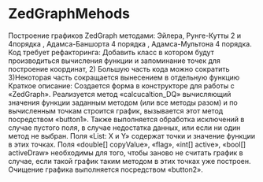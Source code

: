 # ZedGraphMehods
Построение графиков ZedGraph методами:
Эйлера, 
Рунге-Кутты 2 и 4порядка ,
Адамса-Баншорта 4 порядка , 
Адамса-Мультона 4 порядка.
Код требует рефакторинга: 
Добавить класс в котором будут производиться вычисления функции и запоминание точек для построение координат, 
2) Большую часть кода можно сократить 
3)Некоторая часть сокращается вынесением в отдельную функцию
 Краткое описание:
 Создается форма в конструкторе для работы с «ZedGraph». Реализуется метод «calcucaltion_DQ» вычисляющий значения функции заданным методом (или все методы разом) и по вычисленным точкам строится график, вызывается этот метод посредством «button1». Также выполняется обработка исключений в случае пустого поля,  в случае недостатка данных, или если ни один метод не выбран. Поля «List<double>: X и Y» содержат точки и значение функции в этих точках. Поля «double[] copyValue», «flag», «int[] active», «bool[] activeDraw» необходимы для того, чтобы заново не считать график в случае, если такой график таким методом в этих точках уже построен. Очищение графика выполняется посредством «button2».
